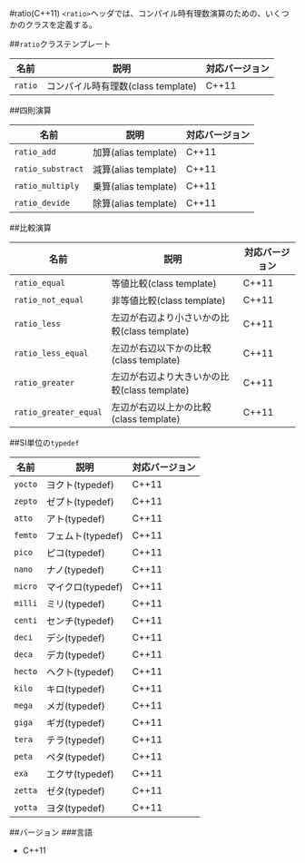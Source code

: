 #ratio(C++11)
`<ratio>`ヘッダでは、コンパイル時有理数演算のための、いくつかのクラスを定義する。


##`ratio`クラステンプレート

| 名前 | 説明 | 対応バージョン |
|---------|------------------------------------|-------|
| `ratio` | コンパイル時有理数(class template) | C++11 |


##四則演算

| 名前 | 説明 | 対応バージョン |
|-------------------|----------------------|-------|
| `ratio_add`       | 加算(alias template) | C++11 |
| `ratio_substract` | 減算(alias template) | C++11 |
| `ratio_multiply`  | 乗算(alias template) | C++11 |
| `ratio_devide`    | 除算(alias template) | C++11 |


##比較演算

| 名前 | 説明 | 対応バージョン |
|-----------------------|----------------------------------------------|-------|
| `ratio_equal`         | 等値比較(class template)                     | C++11 |
| `ratio_not_equal`     | 非等値比較(class template)                   | C++11 |
| `ratio_less`          | 左辺が右辺より小さいかの比較(class template) | C++11 |
| `ratio_less_equal`    | 左辺が右辺以下かの比較(class template)       | C++11 |
| `ratio_greater`       | 左辺が右辺より大きいかの比較(class template) | C++11 |
| `ratio_greater_equal` | 左辺が右辺以上かの比較(class template)       | C++11 |


##SI単位の`typedef`

| 名前 | 説明 | 対応バージョン |
|---------|-----------------|-------|
| `yocto` | ヨクト(typedef) | C++11 |
| `zepto` | ゼプト(typedef) | C++11 |
| `atto`  | アト(typedef) | C++11 |
| `femto` | フェムト(typedef) | C++11 |
| `pico`  | ピコ(typedef) | C++11 |
| `nano`  | ナノ(typedef) | C++11 |
| `micro` | マイクロ(typedef) | C++11 |
| `milli` | ミリ(typedef) | C++11 |
| `centi` | センチ(typedef) | C++11 |
| `deci`  | デシ(typedef) | C++11 |
| `deca`  | デカ(typedef) | C++11 |
| `hecto` | ヘクト(typedef) | C++11 |
| `kilo`  | キロ(typedef) | C++11 |
| `mega`  | メガ(typedef) | C++11 |
| `giga`  | ギガ(typedef) | C++11 |
| `tera`  | テラ(typedef) | C++11 |
| `peta`  | ペタ(typedef) | C++11 |
| `exa`   | エクサ(typedef) | C++11 |
| `zetta` | ゼタ(typedef) | C++11 |
| `yotta` | ヨタ(typedef) | C++11 |


##バージョン
###言語
- C++11

